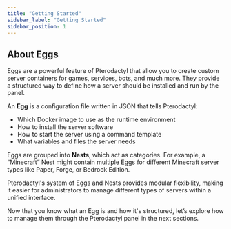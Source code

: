 ```yaml
---
title: "Getting Started"
sidebar_label: "Getting Started"
sidebar_position: 1
---
```


## About Eggs

Eggs are a powerful feature of Pterodactyl that allow you to create custom server containers for games, services, bots, and much more. They provide a structured way to define how a server should be installed and run by the panel.

An **Egg** is a configuration file written in JSON that tells Pterodactyl:
- Which Docker image to use as the runtime environment
- How to install the server software
- How to start the server using a command template
- What variables and files the server needs

Eggs are grouped into **Nests**, which act as categories. For example, a “Minecraft” Nest might contain multiple Eggs for different Minecraft server types like Paper, Forge, or Bedrock Edition.

Pterodactyl's system of Eggs and Nests provides modular flexibility, making it easier for administrators to manage different types of servers within a unified interface.

Now that you know what an Egg is and how it's structured, let’s explore how to manage them through the Pterodactyl panel in the next sections.

